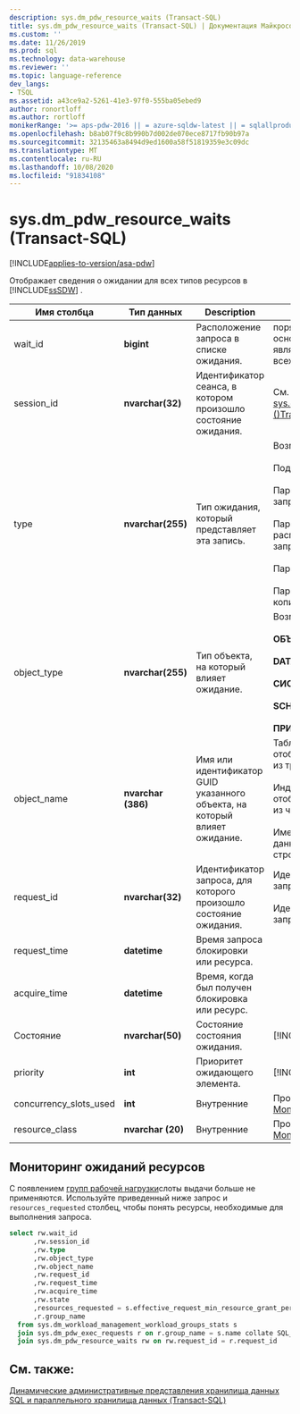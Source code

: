```yaml
---
description: sys.dm_pdw_resource_waits (Transact-SQL)
title: sys.dm_pdw_resource_waits (Transact-SQL) | Документация Майкрософт
ms.custom: ''
ms.date: 11/26/2019
ms.prod: sql
ms.technology: data-warehouse
ms.reviewer: ''
ms.topic: language-reference
dev_langs:
- TSQL
ms.assetid: a43ce9a2-5261-41e3-97f0-555ba05ebed9
author: ronortloff
ms.author: rortloff
monikerRange: '>= aps-pdw-2016 || = azure-sqldw-latest || = sqlallproducts-allversions'
ms.openlocfilehash: b8ab07f9c8b990b7d002de070ece8717fb90b97a
ms.sourcegitcommit: 32135463a8494d9ed1600a58f51819359e3c09dc
ms.translationtype: MT
ms.contentlocale: ru-RU
ms.lasthandoff: 10/08/2020
ms.locfileid: "91834108"
---
```

# <a name="sysdm_pdw_resource_waits-transact-sql"></a>sys.dm_pdw_resource_waits (Transact-SQL)
[!INCLUDE[applies-to-version/asa-pdw](../../includes/applies-to-version/asa-pdw.md)]

  Отображает сведения о ожидании для всех типов ресурсов в [!INCLUDE[ssSDW](../../includes/sssdw-md.md)] .  
  
|Имя столбца|Тип данных|Description|Диапазон|  
|-----------------|---------------|-----------------|-----------|  
|wait_id|**bigint**|Расположение запроса в списке ожидания.|порядковый номер, основанный на 0. Оно не является уникальным для всех записей ожидания.|  
|session_id|**nvarchar(32)**|Идентификатор сеанса, в котором произошло состояние ожидания.|См. session_id в [sys.dm_pdw_exec_sessions &#40;&#41;Transact-SQL ](../../relational-databases/system-dynamic-management-views/sys-dm-pdw-exec-sessions-transact-sql.md).|  
|type|**nvarchar(255)**|Тип ожидания, который представляет эта запись.|Возможные значения:<br /><br /> Подключение<br /><br /> Параллельные локальные запросы<br /><br /> Параллелизм распределенных запросов<br /><br /> Параллелизм DMS<br /><br /> Параллелизм резервного копирования|  
|object_type|**nvarchar(255)**|Тип объекта, на который влияет ожидание.|Возможные значения:<br /><br /> **ОБЪЕКТАМИ**<br /><br /> **DATABASE**<br /><br /> **СИСТЕМОЙ**<br /><br /> **SCHEMA**<br /><br /> **ПРИКЛАД**|  
|object_name|**nvarchar (386)**|Имя или идентификатор GUID указанного объекта, на который влияет ожидание.|Таблицы и представления отображаются с именами из трех частей.<br /><br /> Индексы и статистика отображаются с именами из четырех частей.<br /><br /> Имена, участники и базы данных являются строковыми именами.|  
|request_id|**nvarchar(32)**|Идентификатор запроса, для которого произошло состояние ожидания.|Идентификатор Кид запроса.<br /><br /> Идентификатор GUID для запросов загрузки.|  
|request_time|**datetime**|Время запроса блокировки или ресурса.||  
|acquire_time|**datetime**|Время, когда был получен блокировка или ресурс.||  
|Состояние|**nvarchar(50)**|Состояние состояния ожидания.|[!INCLUDE[ssInfoNA](../../includes/ssinfona-md.md)]|  
|priority|**int**|Приоритет ожидающего элемента.|[!INCLUDE[ssInfoNA](../../includes/ssinfona-md.md)]|  
|concurrency_slots_used|**int**|Внутренние|Просмотреть [ресурс Monitor ожидает](#monitor-resource-waits) ниже|  
|resource_class|**nvarchar (20)**|Внутренние |Просмотреть [ресурс Monitor ожидает](#monitor-resource-waits) ниже|  
  
## <a name="monitor-resource-waits"></a>Мониторинг ожиданий ресурсов 
С появлением [групп рабочей нагрузки](/azure/sql-data-warehouse/sql-data-warehouse-workload-isolation)слоты выдачи больше не применяются.  Используйте приведенный ниже запрос и `resources_requested` столбец, чтобы понять ресурсы, необходимые для выполнения запроса.

```sql
select rw.wait_id
      ,rw.session_id
      ,rw.type
      ,rw.object_type
      ,rw.object_name
      ,rw.request_id
      ,rw.request_time
      ,rw.acquire_time
      ,rw.state
      ,resources_requested = s.effective_request_min_resource_grant_percent
      ,r.group_name
  from sys.dm_workload_management_workload_groups_stats s
  join sys.dm_pdw_exec_requests r on r.group_name = s.name collate SQL_Latin1_General_CP1_CI_AS
  join sys.dm_pdw_resource_waits rw on rw.request_id = r.request_id
```

## <a name="see-also"></a>См. также:  
 [Динамические административные представления хранилища данных SQL и параллельного хранилища данных &#40;Transact-SQL&#41;](../../relational-databases/system-dynamic-management-views/sql-and-parallel-data-warehouse-dynamic-management-views.md)  
  
